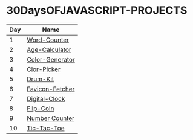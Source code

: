 # 30DaysOFJAVASCRIPT-PROJECTS

| Day | Name |
|-----|------|
| 1   | [Word-Counter](https://chiragha.github.io/30DaysOFJAVASCRIPT-PROJECTS/Word-Counter/) |
| 2   | [Age-Calculator](https://chiragha.github.io/30DaysOFJAVASCRIPT-PROJECTS/05-%20Age%20Calculator/) |
| 3   | [Color-Generator](https://chiragha.github.io/30DaysOFJAVASCRIPT-PROJECTS/01-%20Random%20Color%20Generator/) |
| 4   | [Clor-Picker](https://chiragha.github.io/30DaysOFJAVASCRIPT-PROJECTS/Color-Picker/) |
| 5   | [Drum-Kit](https://chiragha.github.io/30DaysOFJAVASCRIPT-PROJECTS/Drum%20Kit/) |
| 6   | [Favicon-Fetcher](https://chiragha.github.io/30DaysOFJAVASCRIPT-PROJECTS/Favicon%20Fetcher/) |
| 7   | [Digital-Clock](https://chiragha.github.io/30DaysOFJAVASCRIPT-PROJECTS/Digital-Clock/) |
| 8   | [Flip-Coin](https://chiragha.github.io/30DaysOFJAVASCRIPT-PROJECTS/Flip-Coin/) |
| 9   | [Number Counter](https://chiragha.github.io/30DaysOFJAVASCRIPT-PROJECTS/Number-Counter/) |
| 10  | [Tic-Tac-Toe](https://chiragha.github.io/30DaysOFJAVASCRIPT-PROJECTS/Tic-Tac-Toe%20Game/) |

